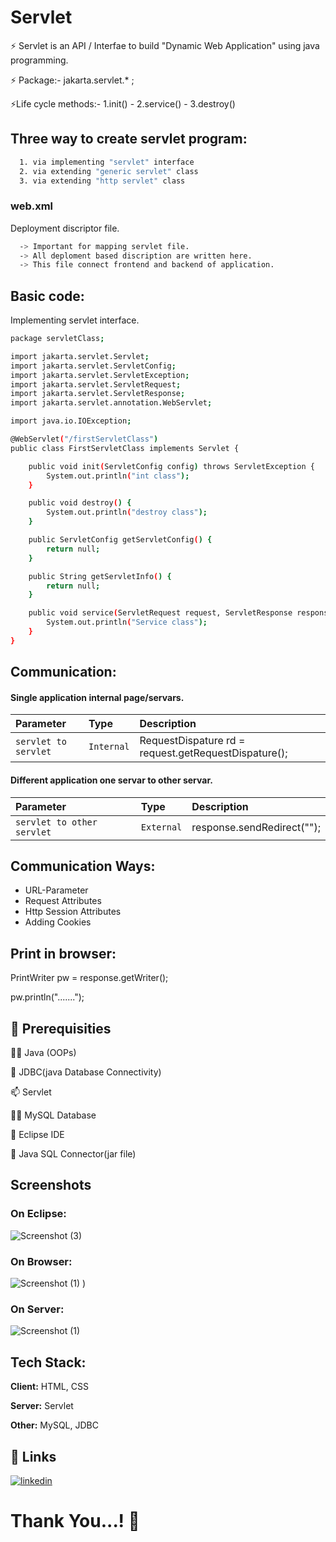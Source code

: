
# Servlet

⚡️ Servlet is an API / Interfae to build "Dynamic Web Application" using java programming.

⚡️ Package:-  jakarta.servlet.* ;

⚡️Life cycle methods:- 1.init() - 2.service() - 3.destroy()



## Three way to create servlet program:



```bash
  1. via implementing "servlet" interface
  2. via extending "generic servlet" class
  3. via extending "http servlet" class
```
    
### web.xml

Deployment discriptor file.
```bash
  -> Important for mapping servlet file.
  -> All deploment based discription are written here.
  -> This file connect frontend and backend of application.
```



## Basic code:

Implementing servlet interface.

```bash
package servletClass;

import jakarta.servlet.Servlet;
import jakarta.servlet.ServletConfig;
import jakarta.servlet.ServletException;
import jakarta.servlet.ServletRequest;
import jakarta.servlet.ServletResponse;
import jakarta.servlet.annotation.WebServlet;

import java.io.IOException;

@WebServlet("/firstServletClass")
public class FirstServletClass implements Servlet {

	public void init(ServletConfig config) throws ServletException {
		System.out.println("int class");
	}

	public void destroy() {
		System.out.println("destroy class");
	}

	public ServletConfig getServletConfig() {
		return null;
	}

	public String getServletInfo() {
		return null; 
	}

	public void service(ServletRequest request, ServletResponse response) throws ServletException, IOException {
		System.out.println("Service class");
	}
}

```


## Communication:

#### Single application internal page/servars.


| Parameter | Type     | Description                |
| :-------- | :------- | :------------------------- |
| `servlet to servlet` | `Internal` |  RequestDispature rd = request.getRequestDispature();

#### Different application one servar to other servar.

| Parameter | Type     | Description                       |
| :-------- | :------- | :-------------------------------- |
| `servlet to other servlet`      | `External` | response.sendRedirect(""); |



## Communication Ways:

 - URL-Parameter
 - Request Attributes
 - Http Session Attributes
 - Adding Cookies


## Print in browser:

PrintWriter pw  = response.getWriter();

pw.println(".......");

## 🚀 Prerequisities
👩‍💻 Java (OOPs)

💬 JDBC(java Database Connectivity)

📫 Servlet

👯‍♀️ MySQL Database

🧠 Eclipse IDE


🤔 Java SQL Connector(jar file)


## Screenshots

### On Eclipse: 


![Screenshot (3)](https://github.com/user-attachments/assets/0b251eee-87aa-4843-8630-c96205ba76d0)




### On Browser: 

![Screenshot (1)](https://github.com/user-attachments/assets/2f46910c-89a6-4146-a9a2-a3a851d51303)
)

### On Server:

![Screenshot (1)](https://github.com/user-attachments/assets/7e0443bc-6bb9-42a9-9540-d1c8c83ca266)
## Tech Stack:

**Client:** HTML, CSS

**Server:** Servlet
 
 **Other:** MySQL, JDBC


## 🔗 Links

[![linkedin](https://img.shields.io/badge/linkedin-0A66C2?style=for-the-badge&logo=linkedin&logoColor=white)](https://www.linkedin.com/in/pawan-bisht-a0578b201/)



# Thank You...! 👋

